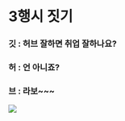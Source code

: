 # 3행시 짓기

### 깃 : 허브 잘하면 취업 잘하나요?

### 허 : 언 아니죠?

### 브 : 라보~~~

![](https://www.google.com/url?sa=i&url=https%3A%2F%2F1boon.kakao.com%2Fjobkorea%2Fidentify05&psig=AOvVaw0wuTh5fKruPCh510jiQzAD&ust=1601214338854000&source=images&cd=vfe&ved=0CAIQjRxqFwoTCOCRsLL6huwCFQAAAAAdAAAAABAD)
